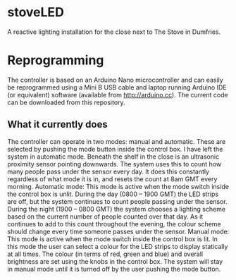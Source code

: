 # stoveLED
A reactive lighting installation for the close next to The Stove in Dumfries.

# Reprogramming
The controller is based on an Arduino Nano microcontroller and can easily be reprogrammed using a Mini B USB cable and laptop running Arduino IDE (or equivalent) software (available from http://arduino.cc).  The current code can be downloaded from this repository.

## What it currently does
The controller can operate in two modes: manual and automatic. These are selected by pushing the mode button inside the control box. I have left the system in automatic mode.
Beneath the shelf in the close is an ultrasonic proximity sensor pointing downwards. The system uses this to count how many people pass under the sensor every day. It does this constantly regardless of what mode it is in, and resets the count at 8am GMT every morning.
Automatic mode:
This mode is active when the mode switch inside the control box is unlit. During the day (0800 – 1900 GMT) the LED strips are off, but the system continues to count people passing under the sensor. During the night (1900 – 0800 GMT) the system chooses a lighting scheme based on the current number of people counted over that day. As it continues to add to this count throughout the evening, the colour scheme should change every time someone passes under the sensor.
Manual mode:
This mode is active when the mode switch inside the control box is lit. In this mode the user can select a colour for the LED strips to display statically at all times. The colour (in terms of red, green and blue) and overall brightness are set using the knobs in the control box. The system will stay in manual mode until it is turned off by the user pushing the mode button.
